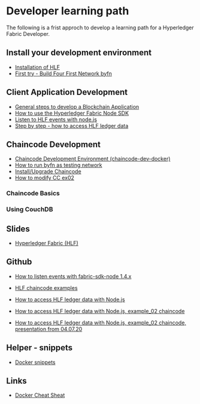 # Developer learning path
The following is a frist approch to develop a learning path for a Hyperledger Fabric Developer.

## Install your development environment
- [Installation of HLF](../administrator/setup/index.md)
- [First try - Build Four First Network byfn](../administrator/setup/overviewByfn.md)

## Client Application Development
- [General steps to develop a Blockchain Application](./developAnApplication.md)
- [How to use the Hyperledger Fabric Node SDK](./nodeSdk/index.md)
- [Listen to HLF events with node.js](./eventListening.md)
- [Step by step - how to access HLF ledger data](./nodejs-example_02.md)


## Chaincode Development
- [Chaincode Development Environment (chaincode-dev-docker)](./chaincodeDevEnv.md)
- [How to run byfn as testing network](./byfnOwnChaincode.md)
- [Install/Upgrade Chaincode](./installUpgradeChaincode.md)
- [How to modify CC ex02](./modify_cc_ex02.md)

### Chaincode Basics

### Using CouchDB



## Slides
- <a href="https://docs.google.com/presentation/d/140nKa0Nnu_2hGlH9iJ0-gIOPDdTO7ChrJ0lV4VHOxLs/edit?usp=sharing" target="_blank">Hyperledger Fabric (HLF)</a>

## Github
- <a href="https://github.com/samlinux/hsc-lte" target="_blank">How to listen events with fabric-sdk-node 1.4.x</a>

- <a href="https://github.com/samlinux/hsc-chaincode" target="_blank">HLF chaincode examples</a>

- <a href="https://github.com/samlinux/hsc-htaldwn" target="_blank">How to access HLF ledger data with Node.js</a>

- <a href="https://github.com/samlinux/hsc-example02" target="_blank">How to access HLF ledger data with Node.js, example_02 chaincode</a>

- <a href="https://github.com/samlinux/hsc-restapi" target="_blank">How to access HLF ledger data with Node.js, example_02 chaincode, presentation from 04.07.20</a>



## Helper - snippets
- [Docker snippets](./dockerHelper.md)

## Links
- <a href="https://github.com/wsargent/docker-cheat-sheet" target="_blank">Docker Cheat Sheat</a>

